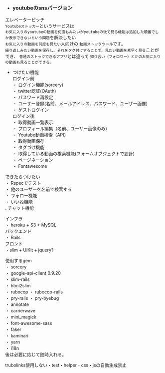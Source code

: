 - ### youtubeのsnsバージョン
エレベーターピッチ  
```Youtubeストッカー```というサービスは  
```お気に入りのyoutubeの動画を何度もみたいがyoutubeの後で見る機能は追加した順番でしか表示できないという問題```を解決したい  
```お気に入りの動画を何度も見たい```人向けの 
```動画ストックツール```です。  
```繰り返しみたい動画を保存し、それをタグ付けすることで、見たい動画を素早く見る```ことができ、
```普通のストックできるアプリ```とは違って
```知り合い（フォロワー）とかのお気に入りの動画も見ることができる。```  

- つけたい機能  
ログイン前  
・ ログイン機能(sorcery)  
・ twitter認証(OAuth)  
・ パスワード再設定  
・ ユーザー登録(名前、メールアドレス、パスワード、ユーザー画像)  
・ ゲストログイン  
ログイン後  
・ 取得動画一覧表示  
・ プロフィール編集（名前、ユーザー画像のみ）  
・ Youtube動画検索（API）  
・ 取得動画保存  
・ タグづけ機能  
・ 取得している動画の検索機能(フォームオブジェクトで設計)  
・ ページネーション  
・ Fontawesome  

できたらつけたい  
・ Rspecでテスト  
・ 他のユーザーを名前で検索する  
・ フォロー機能  
・ いいね機能  
. チャット機能  

インフラ  
・ heroku + S3 + MySQL  
バックエンド  
・ Rails  
フロント  
・slim + UiKit + jquery?  

使用するgem  
・ sorcery  
・ google-api-client 0.9.20  
・ slim-rails  
・ html2slim  
・ rubocop ・ rubocop-rails  
・ pry-rails ・ pry-byebug  
・ annotate  
・ carrierwave  
・ mini_magick  
・ font-awesome-sass  
・ faker  
・ kaminari  
・ yarn  
・ i18n  
後は必要に応じて随時入れる。

trubolinks使用しない・test・helper・css・jsの自動生成禁止


